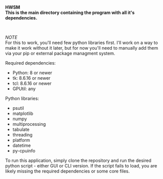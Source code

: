 **HWSM**
<br>
**This is the main directory containing the program with all it's dependencies.**
<p>&nbsp;</p>

*NOTE*
<br>
For this to work, you'll need few python libraries first. I'll work on a way to make it work without it later, but for now you'll need to manually add them via your pip or external package managment system.

Required dependencies:
  - Python: 8 or newer
  - tk: 8.6.16 or newer
  - tcl: 8.6.16 or newer
  - GPUtil: any
    </p>
    
  Python libraries:
  - psutil
  - matplotlib
  - numpy
  - multiprocessing
  - tabulate
  - threading
  - platform
  - datetime
  - py-cpuinfo

To run this application, simply clone the repository and run the desired python script - either GUI or CLI version. If the script fails to load, you are likely missing the required dependencies or some core files. 
    

